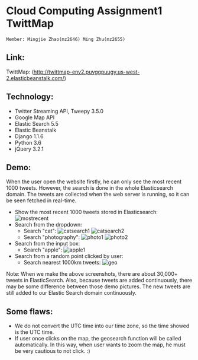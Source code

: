 # Cloud Computing Assignment1 TwittMap

	Member: Mingjie Zhao(mz2646) Ming Zhu(mz2655)

## Link:
TwittMap: (http://twittmap-env2.puvggpuugy.us-west-2.elasticbeanstalk.com/)

## Technology:
* Twitter Streaming API, Tweepy 3.5.0
* Google Map API
* Elastic Search 5.5
* Elastic Beanstalk
* Django 1.1.6
* Python 3.6
* jQuery 3.2.1

## Demo:

When the user open the website firstly, he can only see the most recent 1000 tweets. However, the search is done in the whole Elasticsearch domain. The tweets are collected when the web server is running, so it can be seen fetched in real-time. 

* Show the most recent 1000 tweets stored in Elasticsearch:
![mostrecent](https://github.com/streammy2013/Cloud-Computing-Assignment1-TwittMap/blob/master/demo%20img/initial.png)
* Search from the dropdown:
	* Search "cat": 
![catsearch1](https://github.com/streammy2013/Cloud-Computing-Assignment1-TwittMap/blob/master/demo%20img/search-cat.png)
![catsearch2](https://github.com/streammy2013/Cloud-Computing-Assignment1-TwittMap/blob/master/demo%20img/search-cat-2.png)
	* Search "photography":
![photo1](https://github.com/streammy2013/Cloud-Computing-Assignment1-TwittMap/blob/master/demo%20img/search-photography.png)
![photo2](https://github.com/streammy2013/Cloud-Computing-Assignment1-TwittMap/blob/master/demo%20img/search-photography2.png)
* Search from the input box:
	* Search "apple":
![apple1](https://github.com/streammy2013/Cloud-Computing-Assignment1-TwittMap/blob/master/demo%20img/search-apple.png)
* Search from a random point clicked by user:
 	* Search nearest 1000km tweets:
![geo](https://github.com/streammy2013/Cloud-Computing-Assignment1-TwittMap/blob/master/demo%20img/geosearch.png)

Note: When we make the above screenshots, there are about 30,000+ tweets in ElasticSearch. Also, because tweets are added continuously, there may be some difference between those demo pictures. The new tweets are still added to our Elastic Search domain continuously.

## Some flaws:
* We do not convert the UTC time into our time zone, so the time showed is the UTC time.
* If user once clicks on the map, the geosearch function will be called automatically. In this way, when user wants to zoom the map, he must be very cautious to not click. :)


